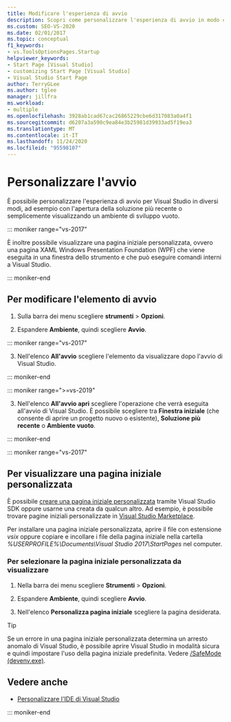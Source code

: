 ```yaml
---
title: Modificare l'esperienza di avvio
description: Scopri come personalizzare l'esperienza di avvio in modo che Visual Studio si apra con gli strumenti più utili per te.
ms.custom: SEO-VS-2020
ms.date: 02/01/2017
ms.topic: conceptual
f1_keywords:
- vs.ToolsOptionsPages.Startup
helpviewer_keywords:
- Start Page [Visual Studio]
- customizing Start Page [Visual Studio]
- Visual Studio Start Page
author: TerryGLee
ms.author: tglee
manager: jillfra
ms.workload:
- multiple
ms.openlocfilehash: 3928ab1cad67cac26865229cbe6d317083a0a4f1
ms.sourcegitcommit: d6207a3a590c9ea84e3b25981d39933ad5f19ea3
ms.translationtype: MT
ms.contentlocale: it-IT
ms.lasthandoff: 11/24/2020
ms.locfileid: "95598107"
---
```

# <a name="customize-startup"></a>Personalizzare l'avvio

È possibile personalizzare l'esperienza di avvio per Visual Studio in diversi modi, ad esempio con l'apertura della soluzione più recente o semplicemente visualizzando un ambiente di sviluppo vuoto.

::: moniker range="vs-2017"

È inoltre possibile visualizzare una pagina iniziale personalizzata, ovvero una pagina XAML Windows Presentation Foundation (WPF) che viene eseguita in una finestra dello strumento e che può eseguire comandi interni a Visual Studio.

::: moniker-end

## <a name="to-change-the-startup-item"></a>Per modificare l'elemento di avvio

1. Sulla barra dei menu scegliere **strumenti**  >  **Opzioni**.

2. Espandere **Ambiente**, quindi scegliere **Avvio**.

::: moniker range="vs-2017"

3. Nell'elenco **All'avvio** scegliere l'elemento da visualizzare dopo l'avvio di Visual Studio.

::: moniker-end

::: moniker range=">=vs-2019"

3. Nell'elenco **All'avvio apri** scegliere l'operazione che verrà eseguita all'avvio di Visual Studio. È possibile scegliere tra **Finestra iniziale** (che consente di aprire un progetto nuovo o esistente), **Soluzione più recente** o **Ambiente vuoto**.

::: moniker-end

::: moniker range="vs-2017"

## <a name="to-show-a-custom-start-page"></a>Per visualizzare una pagina iniziale personalizzata

È possibile [creare una pagina iniziale personalizzata](../extensibility/creating-a-custom-start-page.md) tramite Visual Studio SDK oppure usarne una creata da qualcun altro. Ad esempio, è possibile trovare pagine iniziali personalizzate in [Visual Studio Marketplace](https://marketplace.visualstudio.com/search?target=VS&category=Tools&vsVersion=&subCategory=Start%20Pages&sortBy=Downloads).

Per installare una pagina iniziale personalizzata, aprire il file con estensione *vsix* oppure copiare e incollare i file della pagina iniziale nella cartella *%USERPROFILE%\Documents\Visual Studio 2017\StartPages* nel computer.

### <a name="to-select-which-custom-start-page-to-display"></a>Per selezionare la pagina iniziale personalizzata da visualizzare

1. Nella barra dei menu scegliere **Strumenti** > **Opzioni**.

1. Espandere **Ambiente**, quindi scegliere **Avvio**.

1. Nell'elenco **Personalizza pagina iniziale** scegliere la pagina desiderata.

> [!TIP]
> Se un errore in una pagina iniziale personalizzata determina un arresto anomalo di Visual Studio, è possibile aprire Visual Studio in modalità sicura e quindi impostare l'uso della pagina iniziale predefinita. Vedere [/SafeMode (devenv.exe)](../ide/reference/safemode-devenv-exe.md).

## <a name="see-also"></a>Vedere anche

- [Personalizzare l'IDE di Visual Studio](../ide/personalizing-the-visual-studio-ide.md)

::: moniker-end

